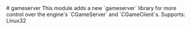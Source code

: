 <type name="gameserver" category="libraryfunc" is="library">
	<summary>
# gameserver
This module adds a new `gameserver` library for more control over the engine's `CGameServer` and `CGameClient`s.
Supports: Linux32

<added version="0.7"></added>
	</summary>
</type>